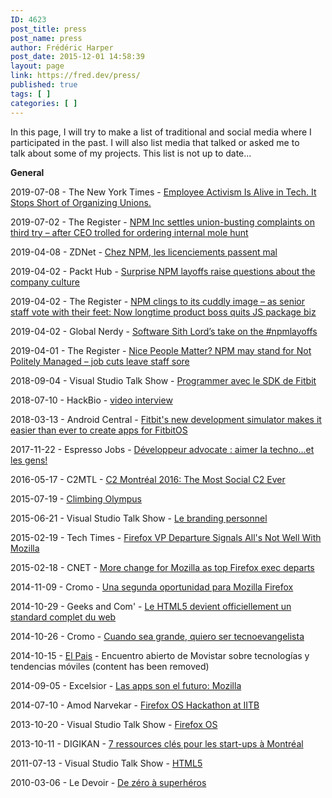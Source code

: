 ```yaml
---
ID: 4623
post_title: press
post_name: press
author: Frédéric Harper
post_date: 2015-12-01 14:58:39
layout: page
link: https://fred.dev/press/
published: true
tags: [ ]
categories: [ ]
---
```

<p class="first">In this page, I will try to make a list of traditional and social media where I participated in the past. I will also list media that talked or asked me to talk about some of my projects. This list is not up to date...</p>

<div id="list-media">

<strong>General</strong>

2019-07-08 - The New York Times - <a href="https://www.nytimes.com/2019/07/08/technology/tech-companies-union-organizing.html">Employee Activism Is Alive in Tech. It Stops Short of Organizing Unions.</a>

2019-07-02 - The Register - <a href="https://www.theregister.co.uk/2019/07/02/npm_abandons_settlement_talks/">NPM Inc settles union-busting complaints on third try – after CEO trolled for ordering internal mole hunt</a>

2019-04-08 - ZDNet - <a href="https://www.zdnet.fr/actualites/chez-npm-les-licenciements-passent-mal-39883043.htm">Chez NPM, les licenciements passent mal</a>

2019-04-02 - Packt Hub - <a href="https://hub.packtpub.com/surprise-npm-layoffs-raise-questions-about-the-company-culture/">Surprise NPM layoffs raise questions about the company culture</a>

2019-04-02 - The Register - <a href="https://www.theregister.co.uk/2019/04/03/npm_product_manager_quits/">NPM clings to its cuddly image – as senior staff vote with their feet: Now longtime product boss quits JS package biz</a>

2019-04-02 - Global Nerdy - <a href="http://www.globalnerdy.com/2019/04/02/software-sith-lords-take-on-the-npmlayoffs/">Software Sith Lord’s take on the #npmlayoffs</a>

2019-04-01 - The Register - <a href="https://www.theregister.co.uk/2019/04/01/npm_layoff_staff/">Nice People Matter? NPM may stand for Not Politely Managed – job cuts leave staff sore</a>

2018-09-04 - Visual Studio Talk Show - <a href="http://visualstudiotalkshow.libsyn.com/0223-fred-harper-programmer-avec-le-sdk-de-fitbit">Programmer avec le SDK de Fitbit</a>

2018-07-10 - HackBio - <a href="https://hacker.bio/hackers/frederic-harper/">video interview</a>

2018-03-13 - Android Central - <a href="https://www.androidcentral.com/fitbit-development-simulator">Fitbit's new development simulator makes it easier than ever to create apps for FitbitOS</a>

2017-11-22 - Espresso Jobs - <a href="https://www.espresso-jobs.com/blogue/carriere/ti-carriere/developpeur-advocate-aimer-la-technoet-les-gens/">Développeur advocate : aimer la techno…et les gens!</a>

2016-05-17 - C2MTL - <a href="https://www.c2montreal.com/news/c2-montreal-2016-social-c2-ever/">C2 Montréal 2016: The Most Social C2 Ever</a>

2015-07-19 - <a href="https://biljanadavidovic.com/2015/07/19/understending-trends/">Climbing Olympus</a>

2015-06-21 - Visual Studio Talk Show - <a href="http://visualstudiotalkshow.libsyn.com/0184-frdric-harper-le-branding-personnel">Le branding personnel</a>

2015-02-19 - Tech Times - <a href="https://www.techtimes.com/articles/33808/20150219/firefox-vp-departure-signals-alls-not-well-with-mozilla.htm">Firefox VP Departure Signals All's Not Well With Mozilla</a>

2015-02-18 - CNET - <a href="https://www.cnet.com/news/more-change-for-mozilla-as-top-firefox-exec-departs/">More change for Mozilla as top Firefox exec departs</a>

2014-11-09 - Cromo - <a href="https://www.cromo.com.uy/una-segunda-oportunidad-mozilla-firefox-n582946">Una segunda oportunidad para Mozilla Firefox</a>

2014-10-29 - Geeks and Com' - <a href="https://www.geeksandcom.com/2014/10/29/html5-officiellement-standard-web/">Le HTML5 devient officiellement un standard complet du web</a>

2014-10-26 - Cromo - <a href="https://www.cromo.com.uy/cuando-sea-grande-quiero-ser-tecnoevangelista-n582026">Cuando sea grande, quiero ser tecnoevangelista</a>

2014-10-15 - <a href="https://www.elpais.com.uy/">El Pais</a> - Encuentro abierto de Movistar sobre tecnologías y tendencias móviles (content has been removed)

2014-09-05 - Excelsior - <a href="https://m.excelsior.com.mx/hacker/2014/09/05/980129">Las apps son el futuro: Mozilla</a>

2014-07-10 - Amod Narvekar - <a title="Firefox OS Hackathon at IITB" href="https://amodnn.wordpress.com/2014/07/10/firefox-os-hackathon-at-iitb-june-25-26-2014/">Firefox OS Hackathon at IITB</a>

2013-10-20 - Visual Studio Talk Show - <a href="http://visualstudiotalkshow.libsyn.com/0164-fr-d-ric-harper-firefox-os">Firefox OS</a>

2013-10-11 - DIGIKAN - <a href="https://www.afrokanlife.com/7-ressources-cles-pour-les-start-ups-a-montreal-meinna-gwet/">7 ressources clés pour les start-ups à Montréal</a>

2011-07-13 - Visual Studio Talk Show - <a href="http://visualstudiotalkshow.libsyn.com/0137-fr-d-ric-harper-html5">HTML5</a>

2010-03-06 - Le Devoir - <a href="https://www.ledevoir.com/culture/284436/de-zero-a-superheros">De zéro à superhéros</a>

</div>